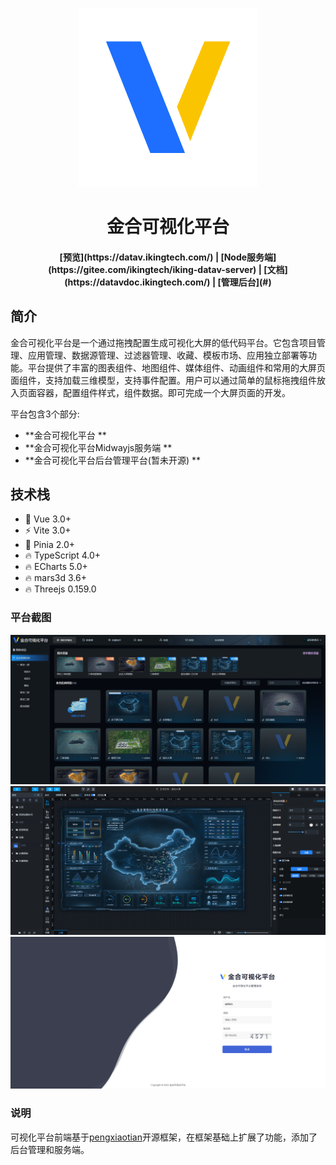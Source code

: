 <!--
 * @Author       : wfl
 * @LastEditors  : wfl
 * @description  :
 * @updateInfo   :
 * @Date         : 2023-10-31 11:12:39
 * @LastEditTime : 2024-01-31 10:22:28
-->
<p align="center">
  <img src="./public/logo.png">
</p>
<h1 align="center">金合可视化平台</h1>

<h4 align="center">[预览](https://datav.ikingtech.com/) | [Node服务端](https://gitee.com/ikingtech/iking-datav-server) | [文档](https://datavdoc.ikingtech.com/)  | [管理后台](#)</h4>

## 简介
金合可视化平台是一个通过拖拽配置生成可视化大屏的低代码平台。它包含项目管理、应用管理、数据源管理、过滤器管理、收藏、模板市场、应用独立部署等功能。平台提供了丰富的图表组件、地图组件、媒体组件、动画组件和常用的大屏页面组件，支持加载三维模型，支持事件配置。用户可以通过简单的鼠标拖拽组件放入页面容器，配置组件样式，组件数据。即可完成一个大屏页面的开发。

平台包含3个部分:
- **金合可视化平台 **
- **金合可视化平台Midwayjs服务端 **
- **金合可视化平台后台管理平台(暂未开源) **

## 技术栈
* 💪 Vue 3.0+
* ⚡ Vite 3.0+
* 🍍 Pinia 2.0+
* 🔥 TypeScript 4.0+
* 🔥 ECharts 5.0+
* 🔥 mars3d 3.6+
* 🔥 Threejs 0.159.0

### 平台截图
<img src="./public/images/图片1.png">

<img src="./public/images/图片2.png">

<img src="./public/images/图片3.png">

### 

### 说明
可视化平台前端基于[pengxiaotian](https://gitee.com/pengxiaotian/datav-vue)开源框架，在框架基础上扩展了功能，添加了后台管理和服务端。
